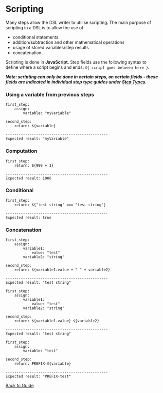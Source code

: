 # Scripting

Many steps allow the DSL writer to utilise scripting. The main purpose of scripting in a DSL is to allow the use of:

* conditional statements
* addition/subtraction and other mathematical operations
* usage of stored variables/step results
* concatenation

Scripting is done in **JavaScript**. Step fields use the following syntax to define where a script begins and ends: `${ script goes between here }`.

***Note: scripting can only be done in certain steps, on certain fields - these fields are indicated in individual step type guides under [Step Types](../GUIDE.md#Step-types).*** 

### Using a variable from previous steps

```
first_step:
    assign: 
        variable: "myVariable"

second_step:
    return: ${variable}
    
-----------------------------------------------
Expected result: "myVariable" 
```

### Computation

```
first_step:
    return: ${999 + 1}
    
-----------------------------------------------
Expected result: 1000 
```

### Conditional

```
first_step:
    return: ${"test-string" === "test-string"}
    
-----------------------------------------------
Expected result: true 
```

### Concatenation

```
first_step:
    assign: 
        variable1: 
            value: "test"
        variable2: "string"

second_step:
    return: ${variable1.value + " " + variable2}
    
-----------------------------------------------
Expected result: "test string" 
```

```
first_step:
    assign: 
        variable1: 
            value: "test"
        variable2: "string"

second_step:
    return: ${variable1.value} ${variable2}
    
-----------------------------------------------
Expected result: "test string" 
```

```
first_step:
    assign: 
        variable: "test"
        
second_step:
    return: PREFIX-${variable}
    
-----------------------------------------------
Expected result: "PREFIX-test" 
```

[Back to Guide](../GUIDE.md#Writing-DSL-files)
